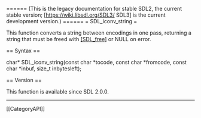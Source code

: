 ====== (This is the legacy documentation for stable SDL2, the current stable version; [https://wiki.libsdl.org/SDL3/ SDL3] is the current development version.) ======
= SDL_iconv_string =

This function converts a string between encodings in one pass, returning a string that must be freed with [[SDL_free]]() or NULL on error.

== Syntax ==

<syntaxhighlight lang='c'>
char* SDL_iconv_string(const char *tocode,
                       const char *fromcode,
                       const char *inbuf,
                       size_t inbytesleft);
</syntaxhighlight>

== Version ==

This function is available since SDL 2.0.0.

----
[[CategoryAPI]]


